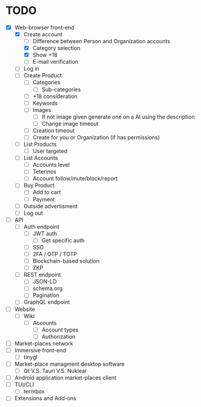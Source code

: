 # TODO

* [x] Web-browser front-end
	* [x] Create account
		* [ ] Difference between Person and Organization accounts
		* [x] Category selection
		* [x] Show +18
		* [ ] E-mail verification
	* [ ] Log in
	* [ ] Create Product
		* [ ] Categories
			* [ ] Sub-categories
		* [ ] +18 consideration
		* [ ] Keywords
		* [ ] Images
			* [ ] If not image given generate one on a AI using the description
			* [ ] Change image timeout
		* [ ] Creation timeout
		* [ ] Create for you or Organization (if has permissions)
	* [ ] List Products
		* [ ] User targeted
	* [ ] List Accounts
		* [ ] Accounts level
		* [ ] Teterinos
		* [ ] Account follow/mute/block/report
	* [ ] Buy Product
		* [ ] Add to cart
		* [ ] Payment
	* [ ] Outside advertisment
	* [ ] Log out
* [ ] API
	* [ ] Auth endpoint
		* [ ] JWT auth
			* [ ] Get specific auth
		* [ ] SSO
		* [ ] 2FA / OTP / TOTP
		* [ ] Blockchain-based solution
		* [ ] ZKP
	* [ ] REST endpoint
		* [ ] JSON-LD
		* [ ] schema.org
		* [ ] Pagination
	* [ ] GraphQL endpoint
* [ ] Website
	* [ ] Wiki
		* [ ] Accounts
			* [ ] Account types
			* [ ] Authorization
* [ ] Market-places network
* [ ] Immersive front-end
	* [ ] tinygl
* [ ] Market-place managment desktop software
	* [ ] Qt V.S. Tauri V.S. Nuklear
* [ ] Android application market-places client
* [ ] TUI/CLI
	* [ ] termbox
* [ ] Extensions and Add-ons
